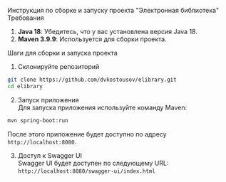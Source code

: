 Инструкция по сборке и запуску проекта "Электронная библиотека"\
Требования
1. **Java 18**: Убедитесь, что у вас установлена версия Java 18.
2. **Maven 3.9.9**: Используется для сборки проекта.

Шаги для сборки и запуска проекта
1. Склонируйте репозиторий
```bash
git clone https://github.com/dvkostousov/elibrary.git
cd elibrary
```
2. Запуск приложения\
Для запуска приложения используйте команду Maven:
```bash
mvn spring-boot:run
```
После этого приложение будет доступно по адресу `http://localhost:8080`.

3. Доступ к Swagger UI\
Swagger UI будет доступен по следующему URL:
`http://localhost:8080/swagger-ui/index.html`
